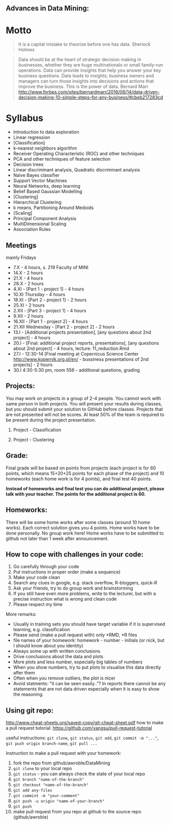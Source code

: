 Advances in Data Mining:
------------------------

# Motto

> It is a capital mistake to theorize before one has data.
> Sherlock Holmes

> Data should be at the heart of strategic decision making in businesses, whether they are huge multinationals or small family-run operations. Data can provide insights that help you answer your key business questions. Data leads to insights; business owners and managers can turn those insights into decisions and actions that improve the business. This is the power of data.
> Bernard Marr http://www.forbes.com/sites/bernardmarr/2016/06/14/data-driven-decision-making-10-simple-steps-for-any-business/#cbeb217283cd

# Syllabus

* Introduction to data exploration 
* Linear regression
* [Classification]
* k-nearest neighbors algorithm 
* Receiver Operating Characteristic (ROC) and other techniques
* PCA and other techniques of feature selection
* Decision trees
* Linear discriminant analysis, Quadratic discriminant analysis
* Naive Bayes classifier
* Support Vector Machines
* Neural Networks, deep learning
* Belief Based Gaussian Modelling
* [Clustering]
* Hierarchical Clustering
* k means, Partitioning Around Medoids
* [Scaling]
* Principal Component Analysis
* MultiDimensional Scaling
* Association Rules

Meetings
--------
mainly Fridays

* 7.X - 4 hours, s. 219 Faculty of MINI
* 14.X - 2 hours
* 21.X - 4 hours
* 28.X - 2 hours
* 4.XI - [Part 1 - project 1] - 4 hours
* 10.XI Thursday - 4 hours
* 18.XI - [Part 2 - project 1] - 2 hours
* 25.XI - 2 hours
* 2.XII - [Part 3 - project 1] - 4 hours
* 9.XII - 2 hours
* 16.XII - [Part 1 - project 2] - 4 hours
* 21.XII Wednesday - [Part 2 - project 2] - 2 hours
* 13.I - [Additional projects presentation], [any questions about 2nd project] - 4 hours
* 20.I - [Final: additional project reports, presentations], [any questions about 2nd project] - 4 hours, lecture: 11_reduction.Rmd
* 27.I - 12:30-14 [Final meeting at Copernicus Science Center http://www.kopernik.org.pl/en/ - bussiness presentations of 2nd projects] - 2 hours
* 30.I 4:30-5:30 pm, room 556  - additional questions, grading 

Projects:
---------

You may work on projects in a group of 2-4 people. You cannot work with same person in both projects.
You will present your results during classes, but you should submit your solution to GitHub before classes.
Projects that are not presented will not be scores. 
Al least 50% of the team is required to be present during the project presentation.

1. Project - Classification

2. Project - Clustering

Grade:
------

Final grade will be based on points from projects (each project is for 60 points, which means 15+20+25 points for each phase of the project) and 10 homeworks (each home work is for 4 points), and final test 40 points.

**Instead of homeworks and final test you can do additional project, please talk with your teacher. The points for the additional project is 60.**

Homeworks:
----------
There will be some home works after some classes (around 10 home works).
Each correct solution gives you 4 points.
Home works have to be done personally. No group work here!
Home works have to be submitted to github not later than 1 week after announcement.

How to cope with challenges in your code:
-----------------------------------------

1. Go carefully through your code
2. Put instructions in proper order (make a sequence)
3. Make your code clean
4. Search any clues in google, e.g. stack overflow, R-bloggers, quick-R
5. Ask your friends, try to do group work and brainstorming
6. If you still have even more problems, write to the lecturer, but with a precise instruction what is wrong and clean code
7. Please respect my time

More remarks:

* Usually in training sets you should have target variable if it is supervised learning, e.g. classification
* Please send (make a pull request with) only *RMD, *R files
* file names of your homework: homework - number - initials (or nick, but I should know about you identity)
* Always some up with written conclusions
* Drive conclusions about the data and plots
* More plots and less number, especially big tables of numbers 
* When you show numbers, try to put plots to visualise this data directly after them
* Often when you remove outliers, the plot is nicer
* Avoid statments: "it can be seen easily..”? In reports there cannot be any statements that are not data driven especially when it is easy to show the reasoning.

Using git repo:
---------------

http://www.cheat-sheets.org/saved-copy/git-cheat-sheet.pdf
how to make a pull request tutorial: https://github.com/yangsu/pull-request-tutorial

useful instructions: `git clone`, `git status`, `git add`, `git commit -m "..."`, `git push origin branch-name`, `git pull ...`

Instruction to make a pull request with your homework:

1. fork the repo from github/awroble/DataMining
2. `git clone` to your local repo
3. `git status` - you can always check the state of your local repo
4. `git branch "name-of-the-branch"`
5. `git checkout "name-of-the-branch"`
6. `git add any-files`
7. `git commint -m "your-comment"`
8. `git push -u origin "name-of-your-branch"`
9. `git push`
10. make pull request from you repo at github to the source repo (github/awroble)
